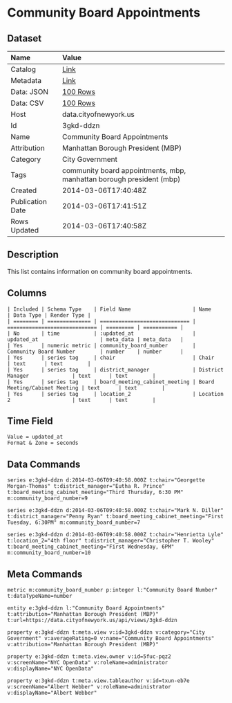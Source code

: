 # Community Board Appointments

## Dataset

| Name | Value |
| :--- | :---- |
| Catalog | [Link](https://catalog.data.gov/dataset/community-board-appointments-699cb) |
| Metadata | [Link](https://data.cityofnewyork.us/api/views/3gkd-ddzn) |
| Data: JSON | [100 Rows](https://data.cityofnewyork.us/api/views/3gkd-ddzn/rows.json?max_rows=100) |
| Data: CSV | [100 Rows](https://data.cityofnewyork.us/api/views/3gkd-ddzn/rows.csv?max_rows=100) |
| Host | data.cityofnewyork.us |
| Id | 3gkd-ddzn |
| Name | Community Board Appointments |
| Attribution | Manhattan Borough President (MBP) |
| Category | City Government |
| Tags | community board appointments, mbp, manhattan borough president (mbp) |
| Created | 2014-03-06T17:40:48Z |
| Publication Date | 2014-03-06T17:41:51Z |
| Rows Updated | 2014-03-06T17:40:58Z |

## Description

This list contains information on community board appointments.

## Columns

```ls
| Included | Schema Type    | Field Name                    | Name                          | Data Type | Render Type |
| ======== | ============== | ============================= | ============================= | ========= | =========== |
| No       | time           | :updated_at                   | updated_at                    | meta_data | meta_data   |
| Yes      | numeric metric | community_board_number        | Community Board Number        | number    | number      |
| Yes      | series tag     | chair                         | Chair                         | text      | text        |
| Yes      | series tag     | district_manager              | District Manager              | text      | text        |
| Yes      | series tag     | board_meeting_cabinet_meeting | Board Meeting/Cabinet Meeting | text      | text        |
| Yes      | series tag     | location_2                    | Location 2                    | text      | text        |
```

## Time Field

```ls
Value = updated_at
Format & Zone = seconds
```

## Data Commands

```ls
series e:3gkd-ddzn d:2014-03-06T09:40:58.000Z t:chair="Georgette Morgan-Thomas" t:district_manager="Eutha R. Prince" t:board_meeting_cabinet_meeting="Third Thursday, 6:30 PM" m:community_board_number=9

series e:3gkd-ddzn d:2014-03-06T09:40:58.000Z t:chair="Mark N. Diller" t:district_manager="Penny Ryan" t:board_meeting_cabinet_meeting="First Tuesday, 6:30PM" m:community_board_number=7

series e:3gkd-ddzn d:2014-03-06T09:40:58.000Z t:chair="Henrietta Lyle" t:location_2="4th floor" t:district_manager="Christopher T. Wooley" t:board_meeting_cabinet_meeting="First Wednesday, 6PM" m:community_board_number=10
```

## Meta Commands

```ls
metric m:community_board_number p:integer l:"Community Board Number" t:dataTypeName=number

entity e:3gkd-ddzn l:"Community Board Appointments" t:attribution="Manhattan Borough President (MBP)" t:url=https://data.cityofnewyork.us/api/views/3gkd-ddzn

property e:3gkd-ddzn t:meta.view v:id=3gkd-ddzn v:category="City Government" v:averageRating=0 v:name="Community Board Appointments" v:attribution="Manhattan Borough President (MBP)"

property e:3gkd-ddzn t:meta.view.owner v:id=5fuc-pqz2 v:screenName="NYC OpenData" v:roleName=administrator v:displayName="NYC OpenData"

property e:3gkd-ddzn t:meta.view.tableauthor v:id=txun-eb7e v:screenName="Albert Webber" v:roleName=administrator v:displayName="Albert Webber"
```